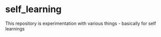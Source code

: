 # self_learning
This repository is experimentation with various things - basically for self learnings
